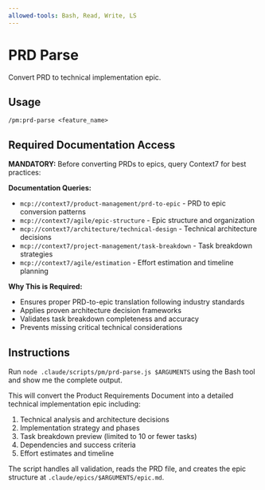 ```yaml
---
allowed-tools: Bash, Read, Write, LS
---
```


# PRD Parse

Convert PRD to technical implementation epic.

## Usage
```
/pm:prd-parse <feature_name>
```

## Required Documentation Access

**MANDATORY:** Before converting PRDs to epics, query Context7 for best practices:

**Documentation Queries:**
- `mcp://context7/product-management/prd-to-epic` - PRD to epic conversion patterns
- `mcp://context7/agile/epic-structure` - Epic structure and organization
- `mcp://context7/architecture/technical-design` - Technical architecture decisions
- `mcp://context7/project-management/task-breakdown` - Task breakdown strategies
- `mcp://context7/agile/estimation` - Effort estimation and timeline planning

**Why This is Required:**
- Ensures proper PRD-to-epic translation following industry standards
- Applies proven architecture decision frameworks
- Validates task breakdown completeness and accuracy
- Prevents missing critical technical considerations

## Instructions

Run `node .claude/scripts/pm/prd-parse.js $ARGUMENTS` using the Bash tool and show me the complete output.

This will convert the Product Requirements Document into a detailed technical implementation epic including:
1. Technical analysis and architecture decisions
2. Implementation strategy and phases
3. Task breakdown preview (limited to 10 or fewer tasks)
4. Dependencies and success criteria
5. Effort estimates and timeline

The script handles all validation, reads the PRD file, and creates the epic structure at `.claude/epics/$ARGUMENTS/epic.md`.
